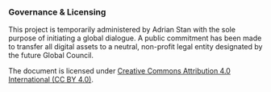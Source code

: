 ### Governance & Licensing

This project is temporarily administered by Adrian Stan with the sole purpose of initiating a global dialogue. A public commitment has been made to transfer all digital assets to a neutral, non-profit legal entity designated by the future Global Council.

The document is licensed under [Creative Commons Attribution 4.0 International (CC BY 4.0)](LICENSE).
